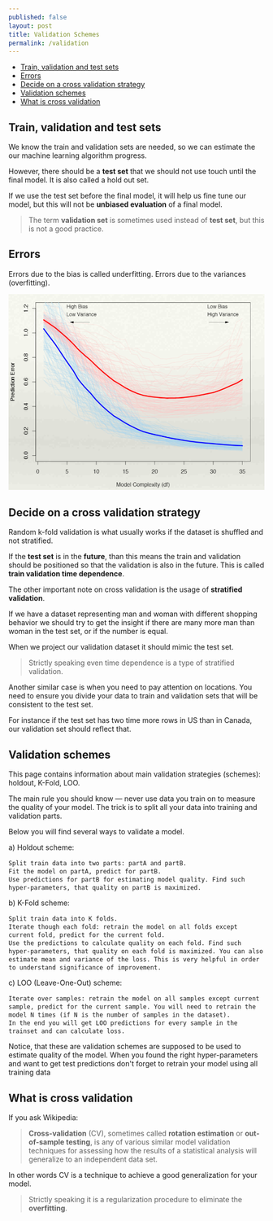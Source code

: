 ```yaml
---
published: false
layout: post
title: Validation Schemes
permalink: /validation
---
```

- [Train, validation and test sets](#train-validation-and-test-sets)
- [Errors](#errors)
- [Decide on a cross validation strategy](#decide-on-a-cross-validation-strategy)
- [Validation schemes](#validation-schemes)
- [What is cross validation](#what-is-cross-validation)



## Train, validation and test sets

We know the train and validation sets are needed, so we can estimate the our machine learning algorithm progress.

However, there should be a **test set** that we should not use touch until the final model. It is also called a hold out set.

If we use the test set before the final model, it will help us fine tune our model, but this will not be **unbiased evaluation** of a final model.

> The term **validation set** is sometimes used instead of **test set**, but this is not a good practice.

## Errors

Errors due to the bias is called underfitting. Errors due to the variances (overfitting).

![bias variance trade off](/images/2021/02/prediction-error-model-complexity.png)



## Decide on a cross validation strategy 

Random k-fold validation is what usually works if the dataset is shuffled and not stratified.

If the **test set** is in the **future**, than this means the train and validation should be positioned so that the validation is also in the future. This is called **train validation time dependence**.

The other important note on cross validation is the usage of **stratified validation**. 

If we have a dataset representing man and woman with different shopping behavior we should try to get the insight if there are many more man than woman in the test set, or if the number is equal. 

When we project our validation dataset it should mimic the test set.

> Strictly speaking even time dependence is a type of stratified validation.

Another similar case is when you need to pay attention on locations. You need to ensure you divide your data to train and validation sets that will be consistent to the test set.

For instance if the test set has two time more rows in US than in Canada, our validation set should reflect that.




## Validation schemes

This page contains information about main validation strategies (schemes): holdout, K-Fold, LOO.

The main rule you should know — never use data you train on to measure the quality of your model. The trick is to split all your data into training and validation parts. 

Below you will find several ways to validate a model.

a) Holdout scheme:

    Split train data into two parts: partA and partB.
    Fit the model on partA, predict for partB.
    Use predictions for partB for estimating model quality. Find such hyper-parameters, that quality on partB is maximized.

b) K-Fold scheme:

    Split train data into K folds. 
    Iterate though each fold: retrain the model on all folds except current fold, predict for the current fold.
    Use the predictions to calculate quality on each fold. Find such hyper-parameters, that quality on each fold is maximized. You can also estimate mean and variance of the loss. This is very helpful in order to understand significance of improvement.

c) LOO (Leave-One-Out) scheme:

    Iterate over samples: retrain the model on all samples except current sample, predict for the current sample. You will need to retrain the model N times (if N is the number of samples in the dataset).
    In the end you will get LOO predictions for every sample in the trainset and can calculate loss.  

Notice, that these are validation schemes are supposed to be used to estimate quality of the model. When you found the right hyper-parameters and want to get test predictions don't forget to retrain your model using all training data

## What is cross validation

If you ask Wikipedia:

> **Cross-validation** (CV), sometimes called **rotation estimation** or **out-of-sample testing**, is any of various similar model validation techniques for assessing how the results of a statistical analysis will generalize to an independent data set.

In other words CV is a technique to achieve a good generalization for your model. 

> Strictly speaking it is a regularization procedure to eliminate the **overfitting**.